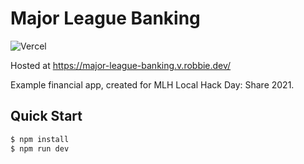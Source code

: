 # Major League Banking
![Vercel](https://vercelbadge.vercel.app/api/robzwolf/major-league-banking)

Hosted at https://major-league-banking.v.robbie.dev/

Example financial app, created for MLH Local Hack Day: Share 2021.

## Quick Start

```bash
$ npm install
$ npm run dev
```
